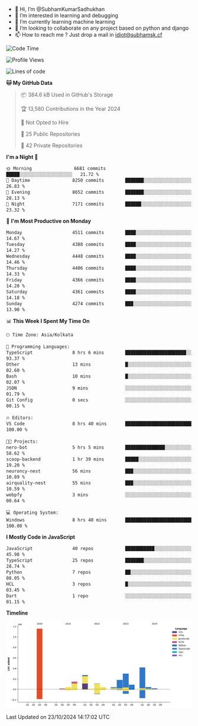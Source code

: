 - 👋 Hi, I’m @SubhamKumarSadhukhan
- 👀 I’m interested in learning and debugging
- 🌱 I’m currently learning machine learning
- 💞️ I’m looking to collaborate on any project based on python and django
- 📫 How to reach me ?
      Just drop a mail in idiot@subhamsk.cf

<!---
SubhamKumarSadhukhan/SubhamKumarSadhukhan is a ✨ special ✨ repository because its `README.md` (this file) appears on your GitHub profile.
You can click the Preview link to take a look at your changes.
--->


<!--START_SECTION:waka-->
![Code Time](http://img.shields.io/badge/Code%20Time-2%2C567%20hrs%2050%20mins-blue)

![Profile Views](http://img.shields.io/badge/Profile%20Views-4-blue)

![Lines of code](https://img.shields.io/badge/From%20Hello%20World%20I%27ve%20Written-2.8%20million%20lines%20of%20code-blue)

**🐱 My GitHub Data** 

> 📦 384.6 kB Used in GitHub's Storage 
 > 
> 🏆 13,580 Contributions in the Year 2024
 > 
> 🚫 Not Opted to Hire
 > 
> 📜 25 Public Repositories 
 > 
> 🔑 42 Private Repositories 
 > 
**I'm a Night 🦉** 

```text
🌞 Morning                6681 commits        █████░░░░░░░░░░░░░░░░░░░░   21.72 % 
🌆 Daytime                8250 commits        ███████░░░░░░░░░░░░░░░░░░   26.83 % 
🌃 Evening                8652 commits        ███████░░░░░░░░░░░░░░░░░░   28.13 % 
🌙 Night                  7171 commits        ██████░░░░░░░░░░░░░░░░░░░   23.32 % 
```
📅 **I'm Most Productive on Monday** 

```text
Monday                   4511 commits        ████░░░░░░░░░░░░░░░░░░░░░   14.67 % 
Tuesday                  4388 commits        ████░░░░░░░░░░░░░░░░░░░░░   14.27 % 
Wednesday                4448 commits        ████░░░░░░░░░░░░░░░░░░░░░   14.46 % 
Thursday                 4406 commits        ████░░░░░░░░░░░░░░░░░░░░░   14.33 % 
Friday                   4366 commits        ████░░░░░░░░░░░░░░░░░░░░░   14.20 % 
Saturday                 4361 commits        ████░░░░░░░░░░░░░░░░░░░░░   14.18 % 
Sunday                   4274 commits        ███░░░░░░░░░░░░░░░░░░░░░░   13.90 % 
```


📊 **This Week I Spent My Time On** 

```text
🕑︎ Time Zone: Asia/Kolkata

💬 Programming Languages: 
TypeScript               8 hrs 6 mins        ███████████████████████░░   93.37 % 
Other                    13 mins             █░░░░░░░░░░░░░░░░░░░░░░░░   02.60 % 
Bash                     10 mins             █░░░░░░░░░░░░░░░░░░░░░░░░   02.07 % 
JSON                     9 mins              ░░░░░░░░░░░░░░░░░░░░░░░░░   01.79 % 
Git Config               0 secs              ░░░░░░░░░░░░░░░░░░░░░░░░░   00.15 % 

🔥 Editors: 
VS Code                  8 hrs 40 mins       █████████████████████████   100.00 % 

🐱‍💻 Projects: 
nero-bot                 5 hrs 5 mins        ███████████████░░░░░░░░░░   58.62 % 
scoop-backend            1 hr 39 mins        █████░░░░░░░░░░░░░░░░░░░░   19.20 % 
neuroncy-nest            56 mins             ███░░░░░░░░░░░░░░░░░░░░░░   10.89 % 
airquality-nest          55 mins             ███░░░░░░░░░░░░░░░░░░░░░░   10.59 % 
webpfy                   3 mins              ░░░░░░░░░░░░░░░░░░░░░░░░░   00.64 % 

💻 Operating System: 
Windows                  8 hrs 40 mins       █████████████████████████   100.00 % 
```

**I Mostly Code in JavaScript** 

```text
JavaScript               40 repos            ███████████░░░░░░░░░░░░░░   45.98 % 
TypeScript               25 repos            ███████░░░░░░░░░░░░░░░░░░   28.74 % 
Python                   7 repos             ██░░░░░░░░░░░░░░░░░░░░░░░   08.05 % 
HCL                      3 repos             █░░░░░░░░░░░░░░░░░░░░░░░░   03.45 % 
Dart                     1 repo              ░░░░░░░░░░░░░░░░░░░░░░░░░   01.15 % 
```



**Timeline**

![Lines of Code chart](https://raw.githubusercontent.com/SubhamKumarSadhukhan/SubhamKumarSadhukhan/main/assets/bar_graph.png)


 Last Updated on 23/10/2024 14:17:02 UTC
<!--END_SECTION:waka-->
